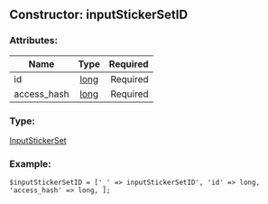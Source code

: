 ## Constructor: inputStickerSetID  

### Attributes:

| Name     |    Type       | Required |
|----------|:-------------:|---------:|
|id|[long](../types/long.md) | Required|
|access\_hash|[long](../types/long.md) | Required|
### Type: 

[InputStickerSet](../types/InputStickerSet.md)
### Example:

```
$inputStickerSetID = ['_' => inputStickerSetID', 'id' => long, 'access_hash' => long, ];
```